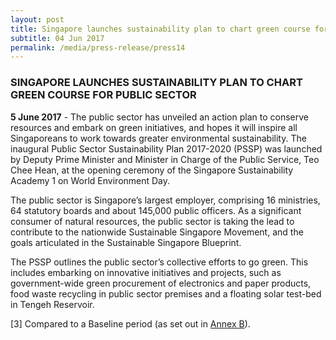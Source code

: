 ```yaml
---
layout: post
title: Singapore launches sustainability plan to chart green course for public sector
subtitle: 04 Jun 2017
permalink: /media/press-release/press14
---
```


### SINGAPORE LAUNCHES SUSTAINABILITY PLAN TO CHART GREEN COURSE FOR PUBLIC SECTOR

**5 June 2017** -  The public sector has unveiled an action plan to conserve resources and embark on green initiatives, and hopes it will inspire all Singaporeans to work towards greater environmental sustainability. The inaugural Public Sector Sustainability Plan 2017-2020 (PSSP) was launched by Deputy Prime Minister and Minister in Charge of the Public Service, Teo Chee Hean, at the opening ceremony of the Singapore Sustainability Academy 1 on World Environment Day.

The public sector is Singapore’s largest employer, comprising 16 ministries, 64 statutory boards and about 145,000 public officers. As a significant consumer of natural resources, the public sector is taking the lead to contribute to the nationwide Sustainable Singapore Movement, and the goals articulated in the Sustainable Singapore Blueprint.

The PSSP outlines the public sector’s collective efforts to go green. This includes embarking on innovative initiatives and projects, such as government-wide green procurement of electronics and paper products, food waste recycling in public sector premises and a floating solar test-bed in Tengeh Reservoir.


[3] Compared to a Baseline period (as set out in [<a href="https://www.nccs.gov.sg/docs/default-source/news-documents/nea_annex-b.pdf" target="_blank">Annex B</a>](https://www.nccs.gov.sg/docs/default-source/news-documents/nea_annex-b.pdf)).